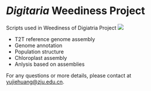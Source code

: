 # *Digitaria* Weediness Project
Scripts used in Weediness of Digiatria Project
![](https://github.com/Ne0tea/DigitariaPop/edit/main/crabgrass.jpg)
- T2T reference genome assembly
- Genome annotation
- Population structure
- Chloroplast assembly
- Anlysis based on assemblies

For any questions or more details, please contact at [yujiehuang@zju.edu.cn]().
